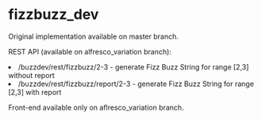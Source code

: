 # fizzbuzz_dev

Original implementation available on master branch.

REST API (available on alfresco_variation branch):

<li>/buzzdev/rest/fizzbuzz/2-3 - generate Fizz Buzz String for range [2,3] without report</li>
<li>/buzzdev/rest/fizzbuzz/report/2-3 - generate Fizz Buzz String for range [2,3] with report</li>

Front-end available only on aflresco_variation branch.
